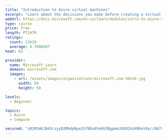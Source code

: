 ```yaml
---
title: "Introduction to Azure virtual machines"
excerpt: "Learn about the decisions you make before creating a virtual machine, the options to create and manage the VM, and the extensions and services you use to manage your VM."
webUrl: https://docs.microsoft.com/en-us/learn/modules/intro-to-azure-virtual-machines/
type: course
price: Free
length: PT1H7M
ratings:
  count: 21618
  average: 4.7086687
heat: 62

provider:
  name: Microsoft Learn
  domain: microsoft.com
  images:
    - url: /assets/images/organizations/microsoft.com-50x50.jpg
      width: 50
      height: 50

levels:
  - Beginner

topics:
  - Azure
  - Compute

secured: "vB1MtmKJB45rzyyD2M6dpNye2Sf8Eo0YeRGfBgpmmJOO9Z4iKRKeVXe//8A79MU4nrL0CJfdqRlLm61byaEW2eBcXwCLiJUSd55xpx5E4uwvPkboGhHb9QbiPpWTw+MeAQM6c8/ZP+Zpe6cm1PzCxFdm9Py5nxyPtOEguAU4M5UbIG6kav+W/Pd89YtuRzTd9X9+OHRbpmohI+++2XZMY/VsrqjO+pORm4S/msbuzAyDbmQZa/XpxRxAx4MtLHlC8MlmL7CIR6MDjG1yq6sg6mDkLOX0xnfl4Vj5pdVi0Ic4R+RCH/jxLYyEkcEdW4TzS5i9AHCriuxbTQRe9CQ95HD0Y2SpCy1D3K3eEWKh4ZrQEUhkTStef+HGsx6Rot4fT4MKI2x6Xk79zRpk7h82Fob6AqvTisYUHSRwlU7dRKgEg4qIOMw3kSrSUcWYy7FL;XojE7iLZpuCDxF8lj2nUTA=="
---
```


